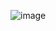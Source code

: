 ![image](https://github.com/VitaliiPytymko-Kh/d3-Calculator-Pytymko-V.L./assets/137927518/45a66473-ce04-412c-8134-bb19e8551d76)

